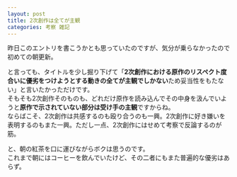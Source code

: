 ```yaml
---
layout: post
title: 2次創作は全てが主観
categories: 考察 雑記
---
```


昨日このエントリを書こうかとも思っていたのですが、気分が乗らなかったので初めての朝更新。  

と言っても、タイトルを少し掘り下げて「**2次創作における原作のリスペクト度合いに優劣をつけようとする動きの全てが主観でしかない**ため妥当性をもたない」と言いたかっただけです。  
そもそも2次創作そのものも、どれだけ原作を読み込んでその中身を汲んでいようと**原作で示されていない部分は受け手の主観**ですからね。  
ならばこそ、2次創作は共感するのも殴り合うのも一興。2次創作に好き嫌いを表明するのもまた一興。ただし一点、2次創作にはせめて考察で反論するのが筋。  

と、朝の紅茶を口に運びながらボクは思うのです。  
これまで朝にはコーヒーを飲んでいたけど、その二者にもまた普遍的な優劣はあらず。
